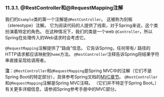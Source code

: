 
### 11.3.1. @RestController和@RequestMapping注解

我们的`Example`类的第一个注解是`@RestController`。 
这被称为刻板（stereotype）注解。 
它为阅读代码的人提供了线索，对于Spring来说，这个类扮演着特定的角色。 
在这种情况下，我们的类是一个web `@Controller`，所以Spring在处理传入的Web请求时会考虑它。

`@RequestMapping`注解提供了“路由”信息。 
它告诉Spring，任何带有`/` 路径的HTTP请求都应该映射到`home`方法。 
`@RestController`注释告诉Spring将结果字符串直接呈现给调用者。

**注**：`@RestController`和`@RequestMapping`是Spring MVC中的注解（它们不是Spring Boot的特定部分），具体参考Spring文档的[MVC章节](http://mvc.linesh.tw)。
`@RestController`和`@RequestMapping`注解是Spring MVC注释。 （它们并不特定于Spring Boot。）有关更多详细信息，请参阅Spring参考手册中的MVC部分。



